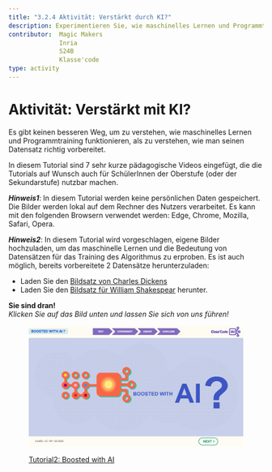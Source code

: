 ```yaml
---
title: "3.2.4 Aktivität: Verstärkt durch KI?"
description: Experimentieren Sie, wie maschinelles Lernen und Programmtraining funktioniert und testen Sie die Bedeutung von richtig vorbereiteten Datensätzen.
contributor:  Magic Makers
              Inria
              S24B
              Klasse'code     
type: activity
---
```


# Aktivität: Verstärkt mit KI?
Es gibt keinen besseren Weg, um zu verstehen, wie maschinelles Lernen und Programmtraining funktionieren, als zu verstehen, wie man seinen Datensatz richtig vorbereitet.

In diesem Tutorial sind 7 sehr kurze pädagogische Videos eingefügt, die die Tutorials auf Wunsch auch für SchülerInnen der Oberstufe (oder der Sekundarstufe) nutzbar machen.

**_Hinweis1_**: In diesem Tutorial werden keine persönlichen Daten gespeichert. Die Bilder werden lokal auf dem Rechner des Nutzers verarbeitet. Es kann mit den folgenden Browsern verwendet werden: Edge, Chrome, Mozilla, Safari, Opera.

**_Hinweis2_**: In diesem Tutorial wird vorgeschlagen, eigene Bilder hochzuladen, um das maschinelle Lernen und die Bedeutung von Datensätzen für das Training des Algorithmus zu erproben. Es ist auch möglich, bereits vorbereitete 2 Datensätze herunterzuladen:  
- Laden Sie den [Bildsatz von Charles Dickens](Images/Images-set-of-Charles-Dickens.zip)  
- Laden Sie den [Bildsatz für William Shakespear](Images/Images-set-of-William-Shakespear.zip) herunter.


**Sie sind dran!**  
_Klicken Sie auf das Bild unten und lassen Sie sich von uns führen!_ 

<a href="https://pixees.fr/classcodeiai/app/tuto2?lang=en" target="_blank"><figure>
  <img src="Images/IA-M.2.1.2.png" />
  <figcaption> Tutorial2: Boosted with AI </figcaption>
</figure></a>
